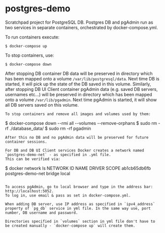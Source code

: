 # postgres-demo
Scratchpad project for PostgreSQL DB. Postgres DB and pgAdmin run as two services in separate containers, orchestrated by docker-compose.yml.

To run containers execute:
```
$ docker-compose up
```

To stop containers, use:
```
$ docker-compose down
```
After stopping DB container DB data will be preserved in directory which has been mapped onto a volume `/var/lib/postgresql/data`. Next time DB is started, it will pick up the state of the DB saved in this volume.
Similarly, after stopping DB UI Client container pgAdmin data (e.g. saved DB servers, usernames etc...) will be preserved in directory which has been mapped onto a volume `/var/lib/pgadmin`. Next time pgAdmin is started, it will show all DB servers saved on this volume.
```
To stop containers and remove all images and volumes used by them:
```
$ docker-compose down --rmi all --volumes --remove-orphans
$ sudo rm -rf ./database_data/
$ sudo rm -rf pgadmin
```
After this no DB and no pgAdmin data will be preserved for future container sessions.

For DB and DB UI Client services Docker creates a network named `postgres-demo-net` - as specified in .yml file.
This can be verified via:
```
$ docker network ls
NETWORK ID          NAME                             DRIVER              SCOPE
ab1cb65db6fb        postgres-demo-net                bridge              local
```

To access pgAdmin, go to local browser and type in the address bar: http://localhost:5052.
To log in, use email & pass as set in docker-compose.yml.

When adding DB server, use IP address as specified in `ipv4_address` property of `pg_db` service in yml file. In the same way use, port number, DB username and password.

Directories specified in `volumes` section in yml file don't have to be created manually - `docker-compose up` will create them.
